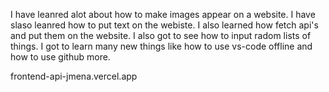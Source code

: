 I have leanred alot about how to make images appear on a website. I have slaso leanred how to put text on the webiste. 
I also learned how fetch api's and put them on the website. I also got to see how to input radom lists of things. 
I got to learn many new things like how to use vs-code offline and how to use github more.

frontend-api-jmena.vercel.app
